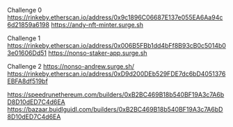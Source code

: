 Challenge 0
https://rinkeby.etherscan.io/address/0x9c1896C06687E137e055EA6Aa94c6d21859a6198
https://andy-nft-minter.surge.sh

Challenge 1
https://rinkeby.etherscan.io/address/0x006B5FBb1dd4bFf8B93cB0c5014b03e01606Dd51
https://nonso-staker-app.surge.sh 

Challenge 2
https://nonso-andrew.surge.sh/
https://rinkeby.etherscan.io/address/0xD9d200DEb529FDE7dc6bD4051376EBFA8df519bf

https://speedrunethereum.com/builders/0xB2BC469B18b540BF19A3c7A6bD8D10dED7C4d6EA
https://bazaar.buidlguidl.com/builders/0xB2BC469B18b540BF19A3c7A6bD8D10dED7C4d6EA
